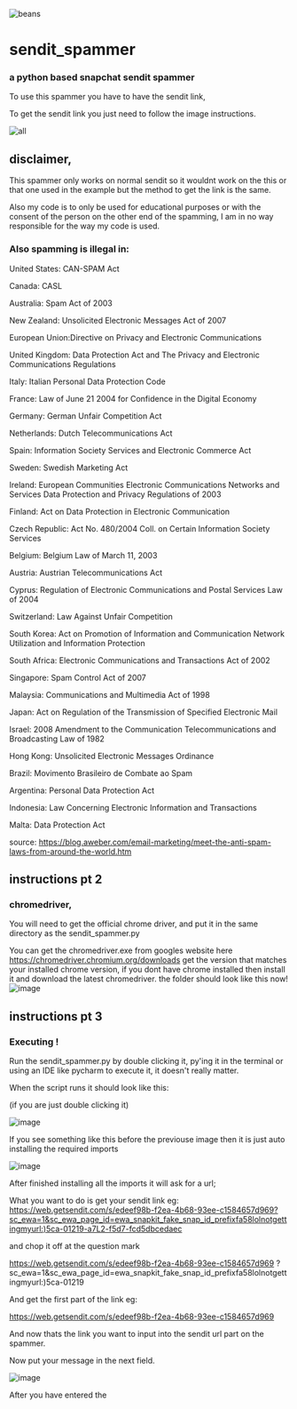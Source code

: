 ![beans](https://user-images.githubusercontent.com/83868916/127990697-3fb41378-1bbe-44a1-8195-92b8ad97fc1c.jpg)
# sendit_spammer
### a python based snapchat sendit spammer

To use this spammer you have to have the sendit link,

To get the sendit link you just need to follow the image instructions.

![all](https://user-images.githubusercontent.com/83868916/127986071-4a739001-bfdf-4ef5-bf8d-0a5a4ea90f42.png)
## disclaimer,
This spammer only works on normal sendit so it wouldnt work on the this or that one used in the example but the method to get the link is the same.

Also my code is to only be used for educational purposes or with the consent of the person on the other end of the spamming,
I am in no way responsible for the way my code is used.
### Also spamming is illegal in:

United States: CAN-SPAM Act

Canada: CASL

Australia: Spam Act of 2003

New Zealand: Unsolicited Electronic Messages Act of 2007

European Union:Directive on Privacy and Electronic Communications

United Kingdom: Data Protection Act and The Privacy and Electronic Communications Regulations

Italy: Italian Personal Data Protection Code

France: Law of June 21 2004 for Confidence in the Digital Economy

Germany: German Unfair Competition Act

Netherlands: Dutch Telecommunications Act

Spain: Information Society Services and Electronic Commerce Act

Sweden: Swedish Marketing Act

Ireland: European Communities Electronic Communications Networks and Services Data Protection and Privacy Regulations of 2003

Finland: Act on Data Protection in Electronic Communication

Czech Republic: Act No. 480/2004 Coll. on Certain Information Society Services

Belgium: Belgium Law of March 11, 2003

Austria: Austrian Telecommunications Act

Cyprus: Regulation of Electronic Communications and Postal Services Law of 2004

Switzerland: Law Against Unfair Competition

South Korea: Act on Promotion of Information and Communication Network Utilization and Information Protection

South Africa: Electronic Communications and Transactions Act of 2002

Singapore: Spam Control Act of 2007

Malaysia: Communications and Multimedia Act of 1998

Japan: Act on Regulation of the Transmission of Specified Electronic Mail

Israel: 2008 Amendment to the Communication Telecommunications and Broadcasting Law of 1982

Hong Kong: Unsolicited Electronic Messages Ordinance

Brazil: Movimento Brasileiro de Combate ao Spam

Argentina: Personal Data Protection Act

Indonesia: Law Concerning Electronic Information and Transactions

Malta: Data Protection Act

source: https://blog.aweber.com/email-marketing/meet-the-anti-spam-laws-from-around-the-world.htm

## instructions pt 2

### chromedriver,
You will need to get the official chrome driver, and put it in the same directory as the sendit_spammer.py

You can get the chromedriver.exe from googles website here https://chromedriver.chromium.org/downloads
get the version that matches your installed chrome version, if you dont have chrome installed then install it and download the latest chromedriver.
the folder should look like this now! 
![image](https://user-images.githubusercontent.com/83868916/127987280-d834286e-1988-4fc3-a07b-f49b7336faec.png)


## instructions pt 3

### Executing !
Run the sendit_spammer.py by double clicking it, py'ing it in the terminal or using an IDE like pycharm to execute it, it doesn't really matter.


When the script runs it should look like this:

(if you are just double clicking it)

![image](https://user-images.githubusercontent.com/83868916/127988884-64bcb5fb-232b-4ab9-bb4c-93467b824d7c.png)

If you see something like this before the previouse image then it is just auto installing the required imports

![image](https://user-images.githubusercontent.com/83868916/127989262-caba5ea5-2ff0-4df0-a5de-aa6f203ee207.png)

After finished installing all the imports it will ask for a url;

What you want to do is get your sendit link eg:
https://web.getsendit.com/s/edeef98b-f2ea-4b68-93ee-c1584657d969?sc_ewa=1&sc_ewa_page_id=ewa_snapkit_fake_snap_id_prefixfa58lolnotgettingmyurl:)5ca-01219-a7L2-f5d7-fcd5dbcedaec

and chop it off at the question mark

https://web.getsendit.com/s/edeef98b-f2ea-4b68-93ee-c1584657d969 ? sc_ewa=1&sc_ewa_page_id=ewa_snapkit_fake_snap_id_prefixfa58lolnotgettingmyurl:)5ca-01219

And get the first part of the link eg:

https://web.getsendit.com/s/edeef98b-f2ea-4b68-93ee-c1584657d969

And now thats the link you want to input into the sendit url part on the spammer.

Now put your message in the next field.

![image](https://user-images.githubusercontent.com/83868916/127990877-70a283ee-ed30-4f7b-91e8-f904068a1a97.png)

After you have entered the 
